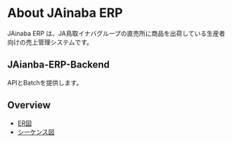 # About JAinaba ERP
JAinaba ERP は、JA鳥取イナバグループの直売所に商品を出荷している生産者向けの売上管理システムです。

## JAianba-ERP-Backend
APIとBatchを提供します。

## Overview
- [ER図](./docs/er_diagram.md)
- [シーケンス図](./docs/sequence_diagram.md)
